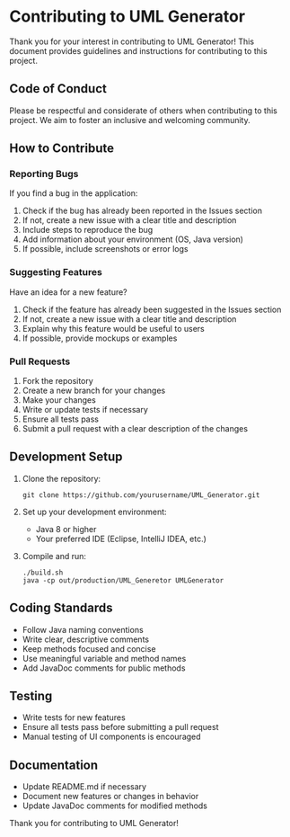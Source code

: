 # Contributing to UML Generator

Thank you for your interest in contributing to UML Generator! This document provides guidelines and instructions for contributing to this project.

## Code of Conduct

Please be respectful and considerate of others when contributing to this project. We aim to foster an inclusive and welcoming community.

## How to Contribute

### Reporting Bugs

If you find a bug in the application:

1. Check if the bug has already been reported in the Issues section
2. If not, create a new issue with a clear title and description
3. Include steps to reproduce the bug
4. Add information about your environment (OS, Java version)
5. If possible, include screenshots or error logs

### Suggesting Features

Have an idea for a new feature?

1. Check if the feature has already been suggested in the Issues section
2. If not, create a new issue with a clear title and description
3. Explain why this feature would be useful to users
4. If possible, provide mockups or examples

### Pull Requests

1. Fork the repository
2. Create a new branch for your changes
3. Make your changes
4. Write or update tests if necessary
5. Ensure all tests pass
6. Submit a pull request with a clear description of the changes

## Development Setup

1. Clone the repository:
   ```
   git clone https://github.com/yourusername/UML_Generator.git
   ```

2. Set up your development environment:
   - Java 8 or higher
   - Your preferred IDE (Eclipse, IntelliJ IDEA, etc.)

3. Compile and run:
   ```
   ./build.sh
   java -cp out/production/UML_Generetor UMLGenerator
   ```

## Coding Standards

- Follow Java naming conventions
- Write clear, descriptive comments
- Keep methods focused and concise
- Use meaningful variable and method names
- Add JavaDoc comments for public methods

## Testing

- Write tests for new features
- Ensure all tests pass before submitting a pull request
- Manual testing of UI components is encouraged

## Documentation

- Update README.md if necessary
- Document new features or changes in behavior
- Update JavaDoc comments for modified methods

Thank you for contributing to UML Generator!
